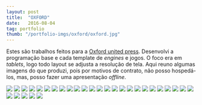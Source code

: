 ```yaml
---
layout: post
title:  "OXFORD"
date:   2016-08-04
tag: portfolio
thumb: "/portfolio-imgs/oxford/oxford.jpg"
---
```


Estes são trabalhos feitos para a <a href="https://global.oup.com/" target="_blank">Oxford united press</a>. Desenvolvi a programação base e cada template de *engines* e jogos. O foco era em *tablets*, logo todo layout se adjusta a resolução de tela. Aqui reuno algumas imagens do que produzi, pois por motivos de contrato, não posso hospedá-los, mas, posso fazer uma apresentação *offline*.
<div class='imggal'>
<img src="{{ site.url }}/portfolio-imgs/oxford/base-1.jpg">
<img src="{{ site.url }}/portfolio-imgs/oxford/base-2-diferenca.jpg">
<img src="{{ site.url }}/portfolio-imgs/oxford/base-3-galeria-imagens.jpg">
<img src="{{ site.url }}/portfolio-imgs/oxford/jogo3-a.jpg">
<img src="{{ site.url }}/portfolio-imgs/oxford/jogo3-b.jpg">
<img src="{{ site.url }}/portfolio-imgs/oxford/jogo4-a.jpg">
<img src="{{ site.url }}/portfolio-imgs/oxford/jogo4-a2.jpg">
<img src="{{ site.url }}/portfolio-imgs/oxford/jogo4-b.jpg">
<img src="{{ site.url }}/portfolio-imgs/oxford/jogo5-a.jpg">
<img src="{{ site.url }}/portfolio-imgs/oxford/jogo5-b.jpg">
<img src="{{ site.url }}/portfolio-imgs/oxford/jogo5-b2.jpg">
<img src="{{ site.url }}/portfolio-imgs/oxford/jogo6-a.jpg">
<img src="{{ site.url }}/portfolio-imgs/oxford/jogo6-b.jpg">
<img src="{{ site.url }}/portfolio-imgs/oxford/jogo7-a.jpg">
<img src="{{ site.url }}/portfolio-imgs/oxford/jogo7-b.jpg">
<img src="{{ site.url }}/portfolio-imgs/oxford/jogo8-a.jpg">
<img src="{{ site.url }}/portfolio-imgs/oxford/jogo8-b.jpg">
<img src="{{ site.url }}/portfolio-imgs/oxford/jogo9-a.jpg">
<img src="{{ site.url }}/portfolio-imgs/oxford/jogo9-b.jpg">
<img src="{{ site.url }}/portfolio-imgs/oxford/jogo9-b2.jpg">

<img src="{{ site.url }}/portfolio-imgs/oxford/quizz-01.jpg">
<img src="{{ site.url }}/portfolio-imgs/oxford/quizz-02.jpg">
<img src="{{ site.url }}/portfolio-imgs/oxford/quizz-03.jpg">
<img src="{{ site.url }}/portfolio-imgs/oxford/quizz-04.jpg">
<img src="{{ site.url }}/portfolio-imgs/oxford/quizz-05.jpg">
<img src="{{ site.url }}/portfolio-imgs/oxford/quizz-06.jpg">
<img src="{{ site.url }}/portfolio-imgs/oxford/quizz-07.jpg">
<img src="{{ site.url }}/portfolio-imgs/oxford/quizz-08.jpg">
<img src="{{ site.url }}/portfolio-imgs/oxford/quizz-09.jpg">
<img src="{{ site.url }}/portfolio-imgs/oxford/quizz-10.jpg">


</div>




